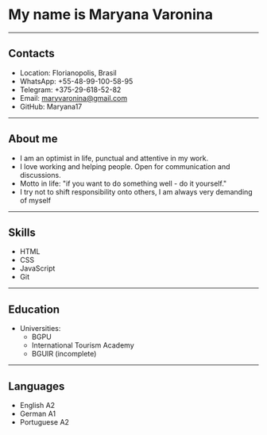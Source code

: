 # My name is Maryana Varonina

---------------------

## Contacts

* Location: Florianopolis, Brasil
* WhatsApp: +55-48-99-100-58-95
* Telegram: +375-29-618-52-82
* Email: maryvaronina@gmail.com
* GitHub: Maryana17

-------------------

## About me

* I am an optimist in life, punctual and attentive in my work. 
* I love working and helping people. Open for communication and discussions. 
* Motto in life: "if you want to do something well - do it yourself." 
* I try not to shift responsibility onto others, I am always very demanding of myself

-------------------

## Skills

* HTML
* CSS
* JavaScript
* Git

--------------------------------

## Education

* Universities:  
    * BGPU 
    * International Tourism Academy
    * BGUIR (incomplete)

-----------------------------

## Languages
* English A2
* German A1
* Portuguese A2
